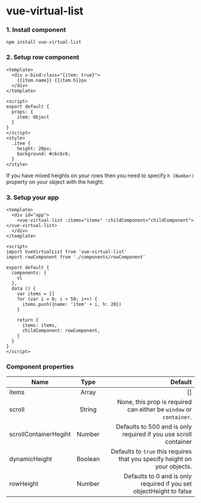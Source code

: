 # vue-virtual-list


### 1. Install component
`npm install vue-virtual-list`

### 2. Setup row component
```
<template>
  <div v-bind:class="{item: true}">
    {{item.name}} {{item.h}}px
  </div>
</template>

<script>
export default {
  props: {
    item: Object
  }
}
</script>
<style>
  .item {
    height: 20px;
    background: #c6c6c6;
  }
</style>
```
If you have mixed heights on your rows then you need to specify `h (Number)` property on your object with the height.

### 3. Setup your app
```
<template>
  <div id="app">
    <vue-virtual-list :items="items" :childComponent="childComponent"></vue-virtual-list>
  </div>
</template>

<script>
import VueVirtualList from 'vue-virtual-list'
import rowComponent from './components/rowComponent'

export default {
  components: {
    vl
  },
  data () {
    var items = []
    for (var i = 0; i < 50; i++) {
      items.push({name: 'item' + i, h: 20})
    }

    return {
      items: items,
      childComponent: rowComponent,
    }
  }
}
</script>
```

### Component properties
| Name        | Type          | Default  |
| ------------- |:-------------:| -----:|
| items      | Array | []|
| scroll      | String      |   None, this prop is required can either be `window` or `container`. |
| scrollContainerHegiht | Number      |    Defaults to 500 and is only required if you use scroll container |
| dynamicHeight | Boolean      |    Defaults to `true` this requires that you specify height on your objects. |
| rowHeight | Number      |    Defaults to 0 and is only required if you set objectHeight to false|
